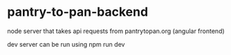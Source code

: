 # pantry-to-pan-backend
node server that takes api requests from pantrytopan.org (angular frontend)

dev server can be run using npm run dev

